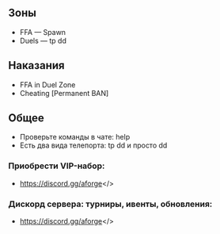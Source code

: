 ## **Зоны**
- FFA — Spawn
- Duels — tp dd

## **Наказания**
- FFA in Duel Zone
- Cheating [Permanent BAN]

## **Общее**
- Проверьте команды в чате: help
- Есть два вида телепорта: tp dd и просто dd

### **Приобрести VIP-набор:**
- <a id="Перейти в дискорд сообщества">https://discord.gg/aforge</>

### Дискорд сервера: турниры, ивенты, обновления:
- <a id="Adamantium FORGE">https://discord.gg/aforge</>

